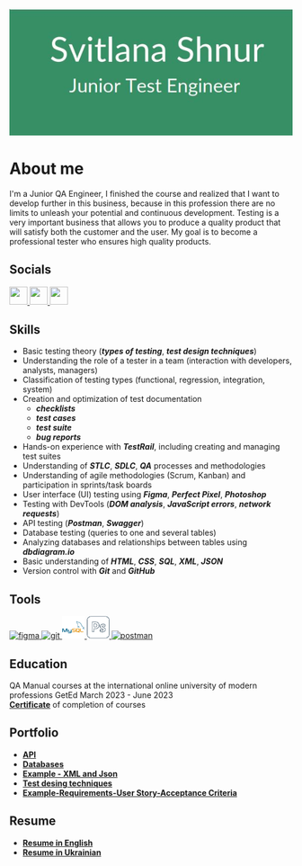 ![logo](img/logoo.JPG)

# **About me**
I'm a Junior QA Engineer, I finished the course and realized that I want to develop further in this business, because in this profession there are no limits to unleash your potential and continuous development. Testing is a very important business that allows you to produce a quality product that will satisfy both the customer and the user. My goal is to become a professional tester who ensures high quality products.

## **Socials**

<p align="left"> <a href="https://www.github.com/SvetaShnur" target="_blank" rel="noreferrer"> <picture> <source media="(prefers-color-scheme: dark)" srcset="https://raw.githubusercontent.com/danielcranney/readme-generator/main/public/icons/socials/github-dark.svg" /> <source media="(prefers-color-scheme: light)" srcset="https://raw.githubusercontent.com/danielcranney/readme-generator/main/public/icons/socials/github.svg" /> <img src="https://raw.githubusercontent.com/danielcranney/readme-generator/main/public/icons/socials/github.svg" width="32" height="32" /> </picture> </a> <a href="http://www.instagram.com/svetochhek/profilecard/?igsh=MWw3ODdwZjljaDVuaA==" target="_blank" rel="noreferrer"> <picture> <source media="(prefers-color-scheme: dark)" srcset="https://raw.githubusercontent.com/danielcranney/readme-generator/main/public/icons/socials/instagram-dark.svg" /> <source media="(prefers-color-scheme: light)" srcset="https://raw.githubusercontent.com/danielcranney/readme-generator/main/public/icons/socials/instagram.svg" /> <img src="https://raw.githubusercontent.com/danielcranney/readme-generator/main/public/icons/socials/instagram.svg" width="32" height="32" /> </picture> </a> <a href="https://www.linkedin.com/in/svetlana-shnur-a87598285" target="_blank" rel="noreferrer"> <picture> <source media="(prefers-color-scheme: dark)" srcset="https://raw.githubusercontent.com/danielcranney/readme-generator/main/public/icons/socials/linkedin-dark.svg" /> <source media="(prefers-color-scheme: light)" srcset="https://raw.githubusercontent.com/danielcranney/readme-generator/main/public/icons/socials/linkedin.svg" /> <img src="https://raw.githubusercontent.com/danielcranney/readme-generator/main/public/icons/socials/linkedin.svg" width="32" height="32" /> </picture> </a></p>

## **Skills**

* Basic testing theory (***types of testing***, ***test design techniques***)
* Understanding the role of a tester in a team (interaction with developers, analysts, managers)
* Classification of testing types (functional, regression, integration, system)
* Creation and optimization of test documentation
  * ***checklists*** 
  * ***test cases***
  * ***test suite*** 
  * ***bug reports***
* Hands-on experience with ***TestRail***, including creating and managing test suites
* Understanding of ***STLC***, ***SDLC***, ***QA*** processes and methodologies
* Understanding of agile methodologies (Scrum, Kanban) and participation in sprints/task boards
* User interface (UI) testing using ***Figma***, ***Perfect Pixel***, ***Photoshop***
* Testing with DevTools (***DOM analysis***, ***JavaScript errors***, ***network requests***)
* API testing (***Postman***, ***Swagger***)
* Database testing (queries to one and several tables)
* Analyzing databases and relationships between tables using ***dbdiagram.io***
* Basic understanding of ***HTML***, ***CSS***, ***SQL***, ***XML***, ***JSON***
* Version control with ***Git*** and ***GitHub***

## **Tools**

<p align="left"> <a href="https://www.figma.com/" target="_blank" rel="noreferrer"> <img src="https://www.vectorlogo.zone/logos/figma/figma-icon.svg" alt="figma" width="40" height="40"/> </a> <a href="https://git-scm.com/" target="_blank" rel="noreferrer"> <img src="https://www.vectorlogo.zone/logos/git-scm/git-scm-icon.svg" alt="git" width="40" height="40"/> </a> <a href="https://www.mysql.com/" target="_blank" rel="noreferrer"> <img src="https://raw.githubusercontent.com/devicons/devicon/master/icons/mysql/mysql-original-wordmark.svg" alt="mysql" width="40" height="40"/> </a> <a href="https://www.photoshop.com/en" target="_blank" rel="noreferrer"> <img src="https://raw.githubusercontent.com/devicons/devicon/master/icons/photoshop/photoshop-line.svg" alt="photoshop" width="40" height="40"/> </a> <a href="https://postman.com" target="_blank" rel="noreferrer"> <img src="https://www.vectorlogo.zone/logos/getpostman/getpostman-icon.svg" alt="postman" width="40" height="40"/> </a> </p>
  
## **Education**

QA Manual courses at the international online university of modern professions GetEd
March 2023 - June 2023  
[**Certificate**](https://drive.google.com/drive/folders/1BjeZq-eiy8i_-Pk8-D5tBWOchdBF2lq3?usp=drive_link) of completion of courses

## **Portfolio**

* [**API**](https://github.com/SvetaShnur/Portfolio/tree/main/API)
* [**Databases**](https://github.com/SvetaShnur/Portfolio/tree/main/Databases)
* [**Example - XML and Json**](https://github.com/SvetaShnur/Portfolio/tree/main/Example%20-%20XML%20%D1%82%D0%B0%20JSON)
* [**Test desing techniques**](https://github.com/SvetaShnur/Portfolio/tree/main/Test%20design%20techniques)
* [**Example-Requirements-User Story-Acceptance Criteria**](https://github.com/SvetaShnur/Portfolio/blob/main/Example%20-%20Requirements%20-%20User%20Story%20-%20Acceptance%20Criteria.docx)

## **Resume**

* [**Resume in English**](https://github.com/SvetaShnur/Resume/blob/main/Resume%20Svitlana%20Shnur.pdf)
* [**Resume in Ukrainian**](https://github.com/SvetaShnur/Resume/blob/main/%D0%A0%D0%B5%D0%B7%D1%8E%D0%BC%D0%B5%20%D0%A1%D0%B2%D1%96%D1%82%D0%BB%D0%B0%D0%BD%D0%B0%20%D0%A8%D0%BD%D1%83%D1%80.pdf)